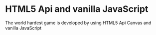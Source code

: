 # HTML5 Api and vanilla JavaScript
The world hardest game is developed by using HTML5 Api Canvas and vanilla JavaScript
